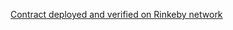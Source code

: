 [Contract deployed and verified on Rinkeby network](https://rinkeby.etherscan.io/address/0xDb8310475E7559Fe3548b936a309Bd402fa2eE9D#code)